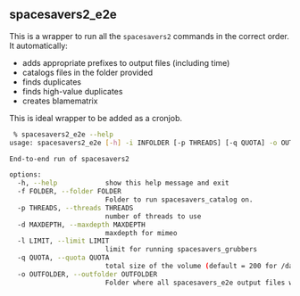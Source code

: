 ## spacesavers2_e2e

This is a wrapper to run all the `spacesavers2` commands in the correct order. It automatically:

- adds appropriate prefixes to output files (including time)
- catalogs files in the folder provided
- finds duplicates
- finds high-value duplicates
- creates blamematrix

This is ideal wrapper to be added as a cronjob.

```bash
 % spacesavers2_e2e --help
usage: spacesavers2_e2e [-h] -i INFOLDER [-p THREADS] [-q QUOTA] -o OUTFOLDER

End-to-end run of spacesavers2

options:
  -h, --help            show this help message and exit
  -f FOLDER, --folder FOLDER
                        Folder to run spacesavers_catalog on.
  -p THREADS, --threads THREADS
                        number of threads to use
  -d MAXDEPTH, --maxdepth MAXDEPTH
                        maxdepth for mimeo
  -l LIMIT, --limit LIMIT
                        limit for running spacesavers_grubbers
  -q QUOTA, --quota QUOTA
                        total size of the volume (default = 200 for /data/CCBR)
  -o OUTFOLDER, --outfolder OUTFOLDER
                        Folder where all spacesavers_e2e output files will be saved
```